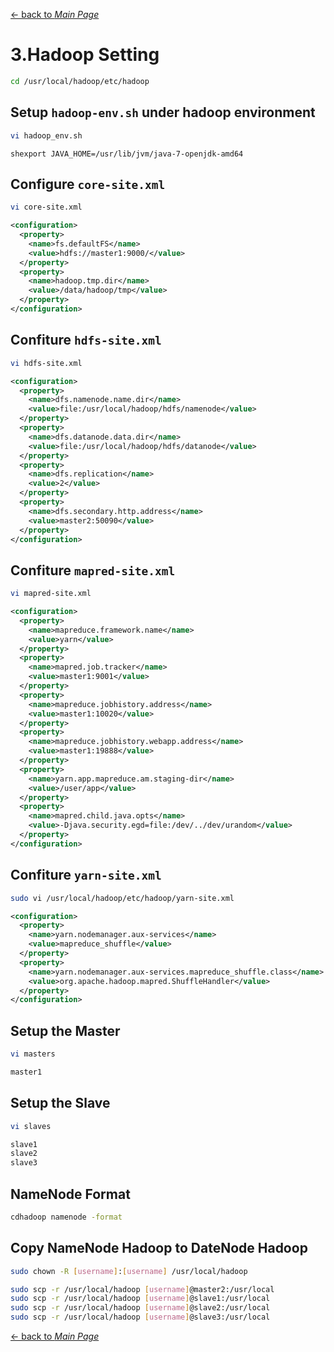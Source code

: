 [← back to *Main Page*](https://github.com/logsigma/Hadoop/blob/master/Readme.md)

# 3.Hadoop Setting

```sh
cd /usr/local/hadoop/etc/hadoop
```

## Setup ```hadoop-env.sh``` under hadoop environment
```sh
vi hadoop_env.sh
```
```
shexport JAVA_HOME=/usr/lib/jvm/java-7-openjdk-amd64
```

## Configure ```core-site.xml```
```sh
vi core-site.xml
```
```xml
<configuration>
  <property>
    <name>fs.defaultFS</name>
    <value>hdfs://master1:9000/</value>
  </property>
  <property>
    <name>hadoop.tmp.dir</name>
    <value>/data/hadoop/tmp</value>
  </property>
</configuration>
```

## Confiture ```hdfs-site.xml```
```sh
vi hdfs-site.xml
```
```xml
<configuration>
  <property>
    <name>dfs.namenode.name.dir</name>
    <value>file:/usr/local/hadoop/hdfs/namenode</value>
  </property>
  <property>
    <name>dfs.datanode.data.dir</name>
    <value>file:/usr/local/hadoop/hdfs/datanode</value>
  </property>
  <property>
    <name>dfs.replication</name>
    <value>2</value>
  </property>
  <property>
    <name>dfs.secondary.http.address</name>
    <value>master2:50090</value>
  </property>
</configuration>
```

## Confiture ```mapred-site.xml```
```sh
vi mapred-site.xml
```
```xml
<configuration>
  <property>
    <name>mapreduce.framework.name</name>
    <value>yarn</value>
  </property>
  <property>
    <name>mapred.job.tracker</name>
    <value>master1:9001</value>
  </property>
  <property>
    <name>mapreduce.jobhistory.address</name>
    <value>master1:10020</value>
  </property>
  <property>
    <name>mapreduce.jobhistory.webapp.address</name>
    <value>master1:19888</value>
  </property>
  <property>
    <name>yarn.app.mapreduce.am.staging-dir</name>
    <value>/user/app</value>
  </property>
  <property>
    <name>mapred.child.java.opts</name>
    <value>-Djava.security.egd=file:/dev/../dev/urandom</value>
  </property>
</configuration>
```

## Confiture ```yarn-site.xml```
```sh
sudo vi /usr/local/hadoop/etc/hadoop/yarn-site.xml
```
```xml
<configuration>
  <property>
    <name>yarn.nodemanager.aux-services</name>
    <value>mapreduce_shuffle</value>
  </property>
  <property>
    <name>yarn.nodemanager.aux-services.mapreduce_shuffle.class</name>
    <value>org.apache.hadoop.mapred.ShuffleHandler</value>
  </property>
</configuration>
```

## Setup the Master
```sh
vi masters
```
```sh
master1
```

## Setup the Slave
```sh
vi slaves
```
```sh
slave1
slave2
slave3
```

## NameNode Format
```sh
cdhadoop namenode -format
```

## Copy NameNode Hadoop to DateNode Hadoop
```sh
sudo chown -R [username]:[username] /usr/local/hadoop

sudo scp -r /usr/local/hadoop [username]@master2:/usr/local
sudo scp -r /usr/local/hadoop [username]@slave1:/usr/local
sudo scp -r /usr/local/hadoop [username]@slave2:/usr/local
sudo scp -r /usr/local/hadoop [username]@slave3:/usr/local
```

[← back to *Main Page*](https://github.com/logsigma/Hadoop/blob/master/Readme.md)
